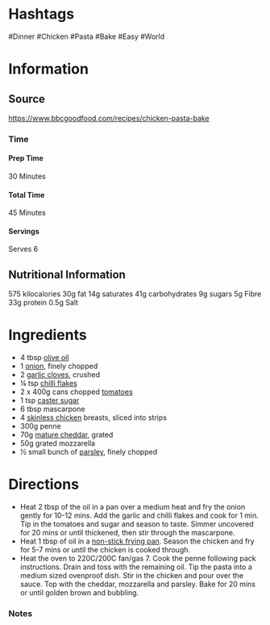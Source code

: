 # Hashtags
#Dinner
#Chicken
#Pasta
#Bake
#Easy
#World 
# Information
## Source
https://www.bbcgoodfood.com/recipes/chicken-pasta-bake
### Time
#### Prep Time
30 Minutes
#### Total Time
45 Minutes
#### Servings
Serves 6
## Nutritional Information
575 kilocalories
30g fat
14g saturates
41g carbohydrates
9g sugars
5g Fibre
33g protein
0.5g Salt
# Ingredients
- 4 tbsp [olive oil](https://www.bbcgoodfood.com/glossary/olive-oil-glossary)
- 1 [onion](https://www.bbcgoodfood.com/glossary/onion-glossary), finely chopped
- 2 [garlic cloves](https://www.bbcgoodfood.com/glossary/garlic-glossary), crushed
- ¼ tsp [chilli flakes](https://www.bbcgoodfood.com/glossary/chilli-glossary)
- 2 x 400g cans chopped [tomatoes](https://www.bbcgoodfood.com/glossary/tomato-glossary)
- 1 tsp [caster sugar](https://www.bbcgoodfood.com/glossary/sugar-glossary)
- 6 tbsp mascarpone
- 4 [skinless chicken](https://www.bbcgoodfood.com/glossary/chicken-glossary) breasts, sliced into strips
- 300g penne
- 70g [mature cheddar](https://www.bbcgoodfood.com/glossary/cheddar-glossary), grated
- 50g grated mozzarella
- ½ small bunch of [parsley](https://www.bbcgoodfood.com/glossary/parsley-glossary), finely chopped
# Directions
- Heat 2 tbsp of the oil in a pan over a medium heat and fry the onion gently for 10-12 mins. Add the garlic and chilli flakes and cook for 1 min. Tip in the tomatoes and sugar and season to taste. Simmer uncovered for 20 mins or until thickened, then stir through the mascarpone.
- Heat 1 tbsp of oil in a [non-stick frying pan](https://www.bbcgoodfood.com/content/top-five-non-stick-frying-pans). Season the chicken and fry for 5-7 mins or until the chicken is cooked through.
- Heat the oven to 220C/200C fan/gas 7. Cook the penne following pack instructions. Drain and toss with the remaining oil. Tip the pasta into a medium sized ovenproof dish. Stir in the chicken and pour over the sauce. Top with the cheddar, mozzarella and parsley. Bake for 20 mins or until golden brown and bubbling.
### Notes

